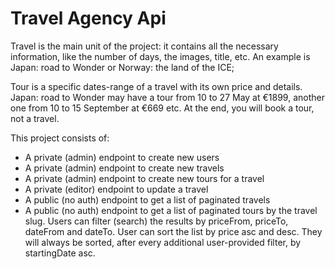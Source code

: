 # Travel Agency Api

Travel is the main unit of the project: it contains all the necessary information, like the number of days, the images, title, etc. An example is Japan: road to Wonder or Norway: the land of the ICE;

Tour is a specific dates-range of a travel with its own price and details. Japan: road to Wonder may have a tour from 10 to 27 May at €1899, another one from 10 to 15 September at €669 etc. At the end, you will book a tour, not a travel.

This project consists of:

*   A private (admin) endpoint to create new users
*   A private (admin) endpoint to create new travels
*   A private (admin) endpoint to create new tours for a travel
*   A private (editor) endpoint to update a travel
*   A public (no auth) endpoint to get a list of paginated travels
*   A public (no auth) endpoint to get a list of paginated tours by the travel slug. Users can filter (search) the results by priceFrom, priceTo, dateFrom and dateTo. User can sort the list by price asc and desc. They will always be sorted, after every additional user-provided filter, by startingDate asc.
